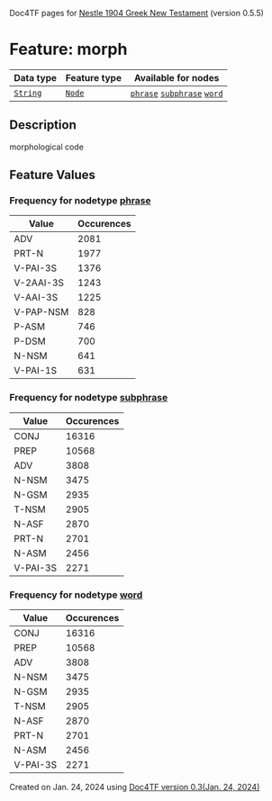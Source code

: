 Doc4TF pages for [Nestle 1904 Greek New Testament](https://github.com/saulocantanhede/tfgreek2/tree/master/tf) (version 0.5.5)
# Feature: morph
Data type|Feature type|Available for nodes
---|---|---
[`String`](featurebydatatype.md#string)|[`Node`](featurebytype.md#node)| [`phrase`](featurebynodetype.md#phrase)  [`subphrase`](featurebynodetype.md#subphrase)  [`word`](featurebynodetype.md#word) 
## Description
morphological code
## Feature Values
### Frequency for nodetype [phrase](featurebynodetype.md#phrase)
Value|Occurences
---|---
ADV|2081
PRT-N|1977
V-PAI-3S|1376
V-2AAI-3S|1243
V-AAI-3S|1225
V-PAP-NSM|828
P-ASM|746
P-DSM|700
N-NSM|641
V-PAI-1S|631
### Frequency for nodetype [subphrase](featurebynodetype.md#subphrase)
Value|Occurences
---|---
CONJ|16316
PREP|10568
ADV|3808
N-NSM|3475
N-GSM|2935
T-NSM|2905
N-ASF|2870
PRT-N|2701
N-ASM|2456
V-PAI-3S|2271
### Frequency for nodetype [word](featurebynodetype.md#word)
Value|Occurences
---|---
CONJ|16316
PREP|10568
ADV|3808
N-NSM|3475
N-GSM|2935
T-NSM|2905
N-ASF|2870
PRT-N|2701
N-ASM|2456
V-PAI-3S|2271
 

Created on Jan. 24, 2024 using [Doc4TF  version 0.3(Jan. 24, 2024)](https://github.com/tonyjurg/Doc4TF) 